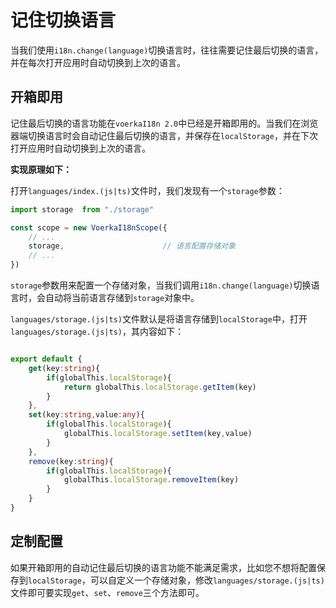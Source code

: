 # 记住切换语言

当我们使用`i18n.change(language)`切换语言时，往往需要记住最后切换的语言，并在每次打开应用时自动切换到上次的语言。

## 开箱即用

记住最后切换的语言功能在`voerkaI18n 2.0`中已经是开箱即用的。当我们在浏览器端切换语言时会自动记住最后切换的语言，并保存在`localStorage`，并在下次打开应用时自动切换到上次的语言。

**实现原理如下：**

打开`languages/index.(js|ts)`文件时，我们发现有一个`storage`参数：


```javascript
import storage  from "./storage"

const scope = new VoerkaI18nScope({    
    // ...
    storage,                      // 语言配置存储对象
    // ...
}) 

```

`storage`参数用来配置一个存储对象，当我们调用`i18n.change(language)`切换语言时，会自动将当前语言存储到`storage`对象中。

`languages/storage.(js|ts)`文件默认是将语言存储到`localStorage`中，打开`languages/storage.(js|ts)`，其内容如下：

```typescript

export default {
    get(key:string){
        if(globalThis.localStorage){
            return globalThis.localStorage.getItem(key)
        }
    },
    set(key:string,value:any){
        if(globalThis.localStorage){
            globalThis.localStorage.setItem(key,value)
        }
    },
    remove(key:string){
        if(globalThis.localStorage){
            globalThis.localStorage.removeItem(key)
        }
    }
}
```



## 定制配置

如果开箱即用的自动记住最后切换的语言功能不能满足需求，比如您不想将配置保存到`localStorage`，可以自定义一个存储对象，修改`languages/storage.(js|ts)`文件即可要实现`get`、`set`、`remove`三个方法即可。
